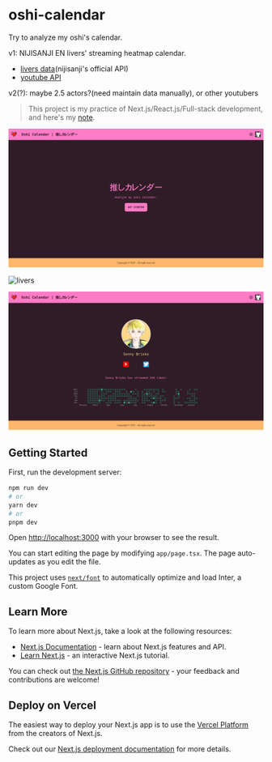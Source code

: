 # oshi-calendar

Try to analyze my oshi's calendar.

v1: NIJISANJI EN livers' streaming heatmap calendar.
- [livers data](https://www.nijisanji.jp/talents)(nijisanji's official API)
- [youtube API](https://github.com/LuanRT/YouTube.js)

v2(?): maybe 2.5 actors?(need maintain data manually), or other youtubers

> This project is my practice of Next.js/React.js/Full-stack development, and here's my [note](./note.md).

![index](./img/index.png)

![livers](./img/livers.png)

![sonny](./img/sonny.png)

## Getting Started

First, run the development server:

```bash
npm run dev
# or
yarn dev
# or
pnpm dev
```

Open [http://localhost:3000](http://localhost:3000) with your browser to see the result.

You can start editing the page by modifying `app/page.tsx`. The page auto-updates as you edit the file.

This project uses [`next/font`](https://nextjs.org/docs/basic-features/font-optimization) to automatically optimize and load Inter, a custom Google Font.

## Learn More

To learn more about Next.js, take a look at the following resources:

- [Next.js Documentation](https://nextjs.org/docs) - learn about Next.js features and API.
- [Learn Next.js](https://nextjs.org/learn) - an interactive Next.js tutorial.

You can check out [the Next.js GitHub repository](https://github.com/vercel/next.js/) - your feedback and contributions are welcome!

## Deploy on Vercel

The easiest way to deploy your Next.js app is to use the [Vercel Platform](https://vercel.com/new?utm_medium=default-template&filter=next.js&utm_source=create-next-app&utm_campaign=create-next-app-readme) from the creators of Next.js.

Check out our [Next.js deployment documentation](https://nextjs.org/docs/deployment) for more details.
